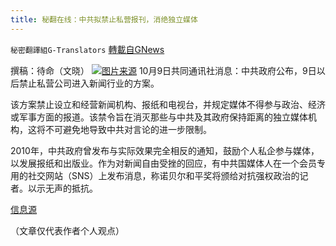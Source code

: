 ```yaml
---
title: 秘翻在线：中共拟禁止私营报刊，消绝独立媒体
---
```

`秘密翻譯組G-Translators` [轉載自GNews](https://gnews.org/zh-hans/1583702/)

撰稿：待命（文晓）
![](https://assets.gnews.org/wp-content/uploads/2021/10/画像1-9.jpg)[图片来源](https://www.163.com/dy/article/FC200O010516Q25Q.html)
10月9日共同通讯社消息：中共政府公布，9日以后禁止私营公司进入新闻行业的方案。

该方案禁止设立和经营新闻机构、报纸和电视台，并规定媒体不得参与政治、经济或军事方面的报道。该禁令旨在消灭那些与中共及其政府保持距离的独立媒体机构，这将不可避免地导致中共对言论的进一步限制。

2010年，中共政府曾发布与实际效果完全相反的通知，鼓励个人私企参与媒体，以发展报纸和出版业。作为对新闻自由受挫的回应，有中共国媒体人在一个会员专用的社交网站（SNS）上发布消息，称诺贝尔和平奖将颁给对抗强权政治的记者。以示无声的抵抗。

[信息源](https://news.yahoo.co.jp/articles/ee978761ac8ffa2b1bcc4eb2f921094d193bf087)

（文章仅代表作者个人观点）
